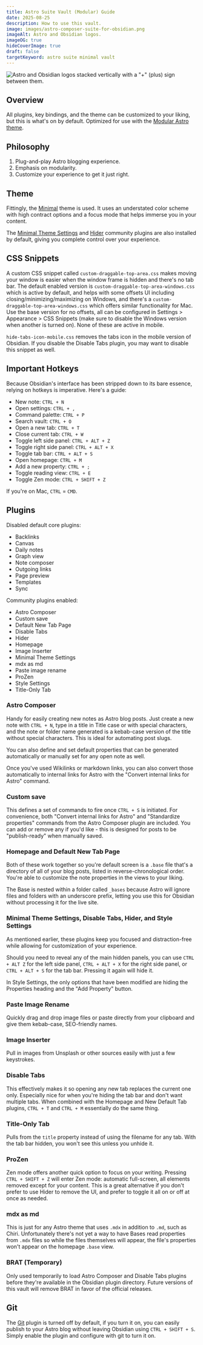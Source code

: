```yaml
---
title: Astro Suite Vault (Modular) Guide
date: 2025-08-25
description: How to use this vault.
image: images/astro-composer-suite-for-obsidian.png
imageAlt: Astro and Obsidian logos.
imageOG: true
hideCoverImage: true
draft: false
targetKeyword: astro suite minimal vault
---
```

![Astro and Obsidian logos stacked vertically with a "+" (plus) sign between them.](/posts/images/astro-composer-suite-for-obsidian.png)

## Overview

All plugins, key bindings, and the theme can be customized to your liking, but this is what's on by default. Optimized for use with the [Modular Astro theme](https://github.com/davidvkimball/astro-modular).

## Philosophy 

1. Plug-and-play Astro blogging experience. 
2. Emphasis on modularity. 
3. Customize your experience to get it just right.

## Theme

Fittingly, the [Minimal](https://minimal.guide/home) theme is used. It uses an understated color scheme with high contract options and a focus mode that helps immerse you in your content. 

The [Minimal Theme Settings](https://github.com/kepano/obsidian-minimal-settings) and [Hider](https://github.com/kepano/obsidian-hider) community plugins are also installed by default, giving you complete control over your experience. 

## CSS Snippets

A custom CSS snippet called `custom-draggable-top-area.css` makes moving your window is easier when the window frame is hidden and there's no tab bar. The default enabled version is `custom-draggable-top-area-windows.css` which is active by default, and helps with some offsets UI including closing/minimizing/maximizing on Windows, and there's a `custom-draggable-top-area-windows.css` which offers similar functionality for Mac. Use the base version for no offsets, all can be configured in Settings > Appearance > CSS Snippets (make sure to disable the Windows version when another is turned on). None of these are active in mobile.

`hide-tabs-icon-mobile.css` removes the tabs icon in the mobile version of Obsidian. If you disable the Disable Tabs plugin, you may want to disable this snippet as well.

## Important Hotkeys

Because Obsidian's interface has been stripped down to its bare essence, relying on hotkeys is imperative. Here's a guide:
- New note: `CTRL + N`
- Open settings: `CTRL + ,`
- Command palette: `CTRL + P`
- Search vault: `CTRL + O`
- Open a new tab: `CTRL + T`
- Close current tab: `CTRL + W`
- Toggle left side panel: `CTRL + ALT + Z`
- Toggle right side panel: `CTRL + ALT + X`
- Toggle tab bar: `CTRL + ALT + S`
- Open homepage: `CTRL + M` 
- Add a new property: `CTRL + ;`
- Toggle reading view: `CTRL + E`
- Toggle Zen mode: `CTRL + SHIFT + Z`

If you're on Mac, `CTRL` = `CMD`.

## Plugins 

Disabled default core plugins: 
- Backlinks
- Canvas
- Daily notes
- Graph view
- Note composer
- Outgoing links
- Page preview
- Templates
- Sync

Community plugins enabled: 
- Astro Composer
- Custom save
- Default New Tab Page
- Disable Tabs
- Hider
- Homepage
- Image Inserter
- Minimal Theme Settings
- mdx as md
- Paste image rename
- ProZen
- Style Settings
- Title-Only Tab

### Astro Composer 

Handy for easily creating new notes as Astro blog posts. Just create a new note with `CTRL + N`, type in a title in Title case or with special characters, and the note or folder name generated is a kebab-case version of the title without special characters. This is ideal for automating post slugs. 

You can also define and set default properties that can be generated automatically or manually set for any open note as well.

Once you've used Wikilinks or markdown links, you can also convert those automatically to internal links for Astro with the "Convert internal links for Astro" command. 
### Custom save

This defines a set of commands to fire once `CTRL + S` is initiated. For convenience, both "Convert internal links for Astro" and "Standardize properties" commands from the Astro Composer plugin are included. You can add or remove any if you'd like - this is designed for posts to be "publish-ready" when manually saved.

### Homepage and Default New Tab Page

Both of these work together so you're default screen is a `.base` file that's a directory of all of your blog posts, listed in reverse-chronological order. You're able to customize the note properties in the views to your liking. 

The Base is nested within a folder called `_bases` because Astro will ignore files and folders with an underscore prefix, letting you use this for Obsidian without processing it for the live site.

### Minimal Theme Settings, Disable Tabs, Hider, and Style Settings

As mentioned earlier, these plugins keep you focused and distraction-free while allowing for customization of your experience. 

Should you need to reveal any of the main hidden panels, you can use `CTRL + ALT Z` for the left side panel, `CTRL + ALT + X` for the right side panel, or `CTRL + ALT + S` for the tab bar. Pressing it again will hide it. 

In Style Settings, the only options that have been modified are hiding the Properties heading and the "Add Property" button.

### Paste Image Rename 

Quickly drag and drop image files or paste directly from your clipboard and give them kebab-case, SEO-friendly names. 

### Image Inserter

Pull in images from Unsplash or other sources easily with just a few keystrokes. 

### Disable Tabs

This effectively makes it so opening any new tab replaces the current one only. Especially nice for when you're hiding the tab bar and don't want multiple tabs. When combined with the Homepage and New Default Tab plugins, `CTRL + T` and `CTRL + M` essentially do the same thing.

### Title-Only Tab

Pulls from the `title` property instead of using the filename for any tab. With the tab bar hidden, you won't see this unless you unhide it.

### ProZen

Zen mode offers another quick option to focus on your writing. Pressing `CTRL + SHIFT + Z` will enter Zen mode: automatic full-screen, all elements removed except for your content. This is a great alternative if you don't prefer to use Hider to remove the UI, and prefer to toggle it all on or off at once as needed.

### mdx as md

This is just for any Astro theme that uses `.mdx` in addition to `.md`, such as Chiri. Unfortunately there's not yet a way to have Bases read properties from `.mdx` files so while the files themselves will appear, the file's properties won't appear on the homepage `.base` view. 

### BRAT (Temporary)

Only used temporarily to load Astro Composer and Disable Tabs plugins before they're available in the Obsidian plugin directory. Future versions of this vault will remove BRAT in favor of the official releases.

## Git

The [Git](https://obsidian.md/plugins?id=obsidian-git) plugin is turned off by default, if you turn it on, you can easily publish to your Astro blog without leaving Obsidian using `CTRL + SHIFT + S`. Simply enable the plugin and configure with git to turn it on.